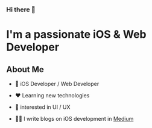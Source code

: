 ### Hi there 👋

# I'm a passionate iOS & Web Developer

## About Me 

* 📱 iOS Developer / Web Developer

* ♥️  Learning new technologies

* 🌱 interested in UI / UX 

* ✍🏻 I write blogs on iOS development in [Medium](https://medium.com/@mohannadbakbouk/)

